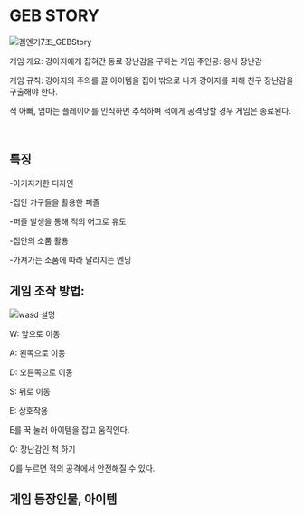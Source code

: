 # GEB STORY
![겜엔기7조_GEBStory](https://github.com/jimmy5830/Toy-Game/assets/127833468/b550cb16-593d-4b46-8ae4-fea7b9386b50)


게임 개요: 강아지에게 잡혀간 동료 장난감을 구하는 게임
주인공: 용사 장난감

게임 규칙: 강아지의 주의를 끌 아이템을 집어 
밖으로 나가 강아지를 피해 친구 장난감을 구출해야 한다.

적 아빠, 엄마는 플레이어를 인식하면 추적하며 
적에게 공격당할 경우 게임은 종료된다. 

<br>

## 특징
-아기자기한 디자인

-집안 가구들을 활용한 퍼즐

-퍼즐 발생을 통해 적의 어그로 유도

-집안의 소품 활용

-가져가는 소품에 따라 달라지는 엔딩


## 게임 조작 방법: 

![wasd 설명](https://github.com/jimmy5830/Toy-Game/assets/127833468/b0f77455-62b3-48e9-a4f5-247a21ea7eb8)

W: 앞으로 이동

A: 왼쪽으로 이동

D: 오른쪽으로 이동

S: 뒤로 이동

E: 상호작용

E를 꾹 눌러 아이템을 잡고 움직인다.

Q: 장난감인 척 하기

Q를 누르면 적의 공격에서 안전해질 수 있다. 

## 게임 등장인물, 아이템


## 

